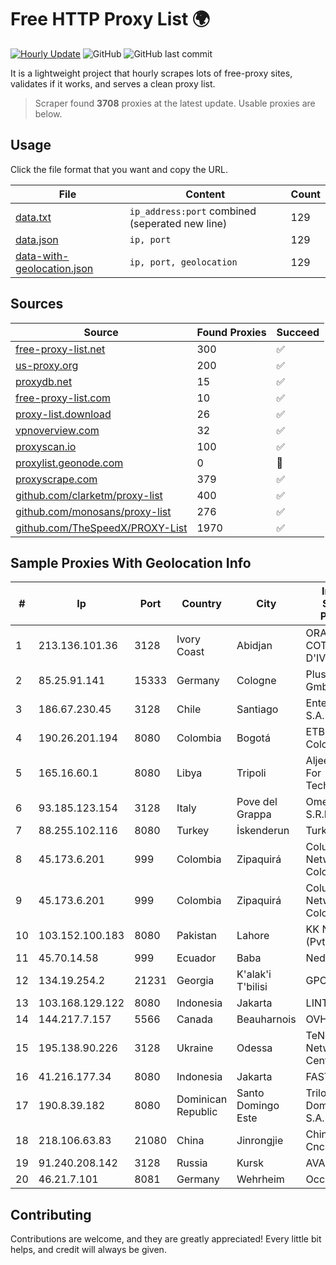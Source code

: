 
# Free HTTP Proxy List 🌍

[![Hourly Update](https://github.com/mertguvencli/http-proxy-list/actions/workflows/main.yml/badge.svg?branch=main)](https://github.com/mertguvencli/http-proxy-list/actions/workflows/main.yml)
![GitHub](https://img.shields.io/github/license/mertguvencli/http-proxy-list)
![GitHub last commit](https://img.shields.io/github/last-commit/mertguvencli/http-proxy-list)

It is a lightweight project that hourly scrapes lots of free-proxy sites, validates if it works, and serves a clean proxy list.


> Scraper found **3708** proxies at the latest update. Usable proxies are below.

## Usage

Click the file format that you want and copy the URL.


|File|Content|Count|
|----|-------|-----|
|[data.txt](https://raw.githubusercontent.com/mertguvencli/http-proxy-list/main/proxy-list/data.txt)|`ip_address:port` combined (seperated new line)|129|
|[data.json](https://raw.githubusercontent.com/mertguvencli/http-proxy-list/main/proxy-list/data.json)|`ip, port`|129|
|[data-with-geolocation.json](https://raw.githubusercontent.com/mertguvencli/http-proxy-list/main/proxy-list/data-with-geolocation.json)|`ip, port, geolocation`|129|

## Sources

|Source|Found Proxies|Succeed|
|------|-------------|-------|
|[free-proxy-list.net](https://free-proxy-list.net)|300|✅|
|[us-proxy.org](https://www.us-proxy.org)|200|✅|
|[proxydb.net](http://proxydb.net)|15|✅|
|[free-proxy-list.com](https://free-proxy-list.com/?page=&port=&type%5B%5D=http&type%5B%5D=https&up_time=0&search=Search)|10|✅|
|[proxy-list.download](https://www.proxy-list.download/HTTP)|26|✅|
|[vpnoverview.com](https://vpnoverview.com/privacy/anonymous-browsing/free-proxy-servers)|32|✅|
|[proxyscan.io](https://www.proxyscan.io)|100|✅|
|[proxylist.geonode.com](https://proxylist.geonode.com/api/proxy-list?limit=300&page=1&sort_by=lastChecked&sort_type=desc&protocols=http,https)|0|🚫|
|[proxyscrape.com](https://api.proxyscrape.com/v2/?request=displayproxies&protocol=http&timeout=10000&country=all&ssl=all&anonymity=all)|379|✅|
|[github.com/clarketm/proxy-list](https://raw.githubusercontent.com/clarketm/proxy-list/master/proxy-list-raw.txt)|400|✅|
|[github.com/monosans/proxy-list](https://raw.githubusercontent.com/monosans/proxy-list/main/proxies/http.txt)|276|✅|
|[github.com/TheSpeedX/PROXY-List](https://raw.githubusercontent.com/TheSpeedX/PROXY-List/master/http.txt)|1970|✅|


## Sample Proxies With Geolocation Info

|#|Ip|Port|Country|City|Internet Service Provider|
|-|--|----|-------|----|-------------------------|
|1|213.136.101.36|3128|Ivory Coast|Abidjan|ORANGE COTE D'IVOIRE|
|2|85.25.91.141|15333|Germany|Cologne|PlusServer GmbH|
|3|186.67.230.45|3128|Chile|Santiago|Entel Chile S.A.|
|4|190.26.201.194|8080|Colombia|Bogotá|ETB - Colombia|
|5|165.16.60.1|8080|Libya|Tripoli|Aljeel Aljadeed For Technology|
|6|93.185.123.154|3128|Italy|Pove del Grappa|Omegacom S.R.L.S.|
|7|88.255.102.116|8080|Turkey|İskenderun|TurkTelekom|
|8|45.173.6.201|999|Colombia|Zipaquirá|Columbus Networks Colombia|
|9|45.173.6.201|999|Colombia|Zipaquirá|Columbus Networks Colombia|
|10|103.152.100.183|8080|Pakistan|Lahore|KK Networks (Pvt) Ltd.|
|11|45.70.14.58|999|Ecuador|Baba|Nedetel S.A.|
|12|134.19.254.2|21231|Georgia|K'alak'i T'bilisi|GPON|
|13|103.168.129.122|8080|Indonesia|Jakarta|LINTASARTA|
|14|144.217.7.157|5566|Canada|Beauharnois|OVH SAS|
|15|195.138.90.226|3128|Ukraine|Odessa|TeNeT Networking Centre|
|16|41.216.177.34|8080|Indonesia|Jakarta|FASTHOSTING|
|17|190.8.39.182|8080|Dominican Republic|Santo Domingo Este|Trilogy Dominicana, S.A.|
|18|218.106.63.83|21080|China|Jinrongjie|China Unicom CncNet|
|19|91.240.208.142|3128|Russia|Kursk|AVANT Ltd.|
|20|46.21.7.101|8081|Germany|Wehrheim|Occino GmbH|



## Contributing

Contributions are welcome, and they are greatly appreciated! Every
little bit helps, and credit will always be given.

